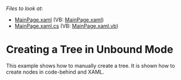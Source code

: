 <!-- default file list -->
*Files to look at*:

* [MainPage.xaml](./CS/DXTreeList_UnboundMode/MainPage.xaml) (VB: [MainPage.xaml](./VB/DXTreeList_UnboundMode/MainPage.xaml))
* [MainPage.xaml.cs](./CS/DXTreeList_UnboundMode/MainPage.xaml.cs) (VB: [MainPage.xaml.vb](./VB/DXTreeList_UnboundMode/MainPage.xaml.vb))
<!-- default file list end -->
# Creating a Tree in Unbound Mode


<p>This example shows how to manually create a tree. It is shown how to create nodes in code-behind and XAML.</p><br />


<br/>


